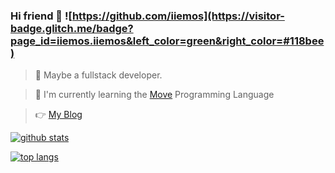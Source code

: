 ### Hi friend 🍍 ![https://github.com/iiemos](https://visitor-badge.glitch.me/badge?page_id=iiemos.iiemos&left_color=green&right_color=#118bee)
> 🍇 Maybe a fullstack developer.
 
> 🍊 I'm currently learning the [Move](https://github.com/move-language/move) Programming Language

> 👉 [My Blog](https://www.iiemo.com)

[![github stats](https://github-readme-stats.vercel.app/api?username=iiemos&show_icons=true&theme=dark)](https://github.com/iiemos)

[![top langs](https://github-readme-stats.vercel.app/api/top-langs/?username=iiemos&layout=compact&theme=dark)](https://github.com/iiemos)





